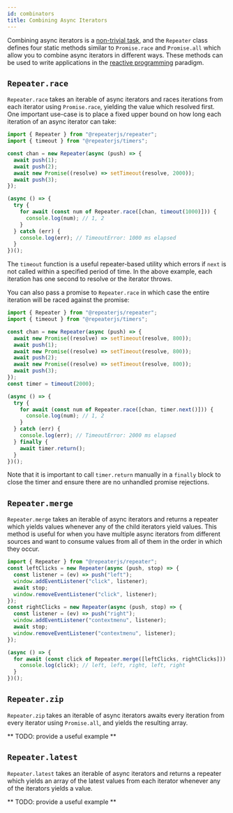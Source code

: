 ```yaml
---
id: combinators 
title: Combining Async Iterators
---
```


Combining async iterators is a [non-trivial task](https://stackoverflow.com/questions/50585456/how-can-i-interleave-merge-async-iterables), and the `Repeater` class defines four static methods similar to `Promise.race` and `Promise.all` which allow you to combine async iterators in different ways. These methods can be used to write applications in the [reactive programming](https://en.wikipedia.org/wiki/Reactive_programming) paradigm.

## `Repeater.race`

`Repeater.race` takes an iterable of async iterators and races iterations from each iterator using `Promise.race`, yielding the value which resolved first. One important use-case is to place a fixed upper bound on how long each iteration of an async iterator can take:

```js
import { Repeater } from "@repeaterjs/repeater";
import { timeout } from "@repeaterjs/timers";

const chan = new Repeater(async (push) => {
  await push(1);
  await push(2);
  await new Promise((resolve) => setTimeout(resolve, 2000));
  await push(3);
});

(async () => {
  try {
    for await (const num of Repeater.race([chan, timeout(1000)])) {
      console.log(num); // 1, 2
    }
  } catch (err) {
    console.log(err); // TimeoutError: 1000 ms elapsed
  }
})();
```

The `timeout` function is a useful repeater-based utility which errors if `next` is not called within a specified period of time. In the above example, each iteration has one second to resolve or the iterator throws.

You can also pass a promise to `Repeater.race` in which case the entire iteration will be raced against the promise:

```js
import { Repeater } from "@repeaterjs/repeater";
import { timeout } from "@repeaterjs/timers";

const chan = new Repeater(async (push) => {
  await new Promise((resolve) => setTimeout(resolve, 800));
  await push(1);
  await new Promise((resolve) => setTimeout(resolve, 800));
  await push(2);
  await new Promise((resolve) => setTimeout(resolve, 800));
  await push(3);
});
const timer = timeout(2000);

(async () => {
  try {
    for await (const num of Repeater.race([chan, timer.next()])) {
      console.log(num); // 1, 2
    }
  } catch (err) {
    console.log(err); // TimeoutError: 2000 ms elapsed
  } finally {
    await timer.return();
  }
})();
```

Note that it is important to call `timer.return` manually in a `finally` block to close the timer and ensure there are no unhandled promise rejections.

## `Repeater.merge`

`Repeater.merge` takes an iterable of async iterators and returns a repeater which yields values whenever any of the child iterators yield values. This method is useful for when you have multiple async iterators from different sources and want to consume values from all of them in the order in which they occur.

```js
import { Repeater } from "@repeaterjs/repeater";
const leftClicks = new Repeater(async (push, stop) => {
  const listener = (ev) => push("left");
  window.addEventListener("click", listener);
  await stop;
  window.removeEventListener("click", listener);
});
const rightClicks = new Repeater(async (push, stop) => {
  const listener = (ev) => push("right");
  window.addEventListener("contextmenu", listener);
  await stop;
  window.removeEventListener("contextmenu", listener);
});

(async () => {
  for await (const click of Repeater.merge([leftClicks, rightClicks])) {
    console.log(click); // left, left, right, left, right
  }
})();
```

## `Repeater.zip`

`Repeater.zip` takes an iterable of async iterators awaits every iteration from every iterator using `Promise.all`, and yields the resulting array.

** TODO: provide a useful example **

## `Repeater.latest`

`Repeater.latest` takes an iterable of async iterators and returns a repeater which yields an array of the latest values from each iterator whenever any of the iterators yields a value.

** TODO: provide a useful example **
